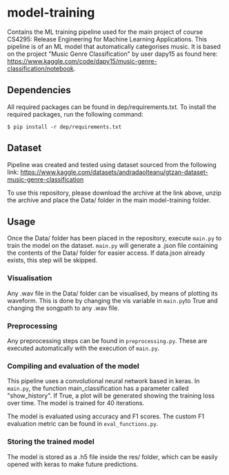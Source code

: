 # model-training
Contains the ML training pipeline used for the main project of course CS4295: Release Engineering for Machine Learning Applications. This pipeline is of an ML model that automatically categorises music. It is based on the project "Music Genre Classification" by user dapy15 as found here: 
https://www.kaggle.com/code/dapy15/music-genre-classification/notebook.  


## Dependencies
All required packages can be found in dep/requirements.txt. To install the required packages, run the following command:

`$ pip install -r dep/requirements.txt`

## Dataset
Pipeline was created and tested using dataset sourced from the following link:
https://www.kaggle.com/datasets/andradaolteanu/gtzan-dataset-music-genre-classification

To use this repository, please download the archive at the link above, unzip the archive and place the Data/ folder in the main model-training folder.

## Usage
Once the Data/ folder has been placed in the repository, execute `main.py` to train the model on the dataset. `main.py` will generate a .json file containing the contents of the Data/ folder for easier access. If data.json already exists, this step will be skipped. 

### Visualisation
Any .wav file in the Data/ folder can be visualised, by means of plotting its waveform. This is done by changing the vis variable in `main.py`to True and changing the songpath to any .wav file. 

### Preprocessing
Any preprocessing steps can be found in `preprocessing.py`. These are executed automatically with the execution of `main.py`.

### Compiling and evaluation of the model
This pipeline uses a convolutional neural network based in keras. In `main.py`, the function main_classification has a parameter called "show_history". If True, a plot will be generated showing the training loss over time. The model is trained for 40 iterations. 

The model is evaluated using accuracy and F1 scores. The custom F1 evaluation metric can be found in `eval_functions.py`.

### Storing the trained model
The model is stored as a .h5 file inside the res/ folder, which can be easily opened with keras to make future predictions. 
